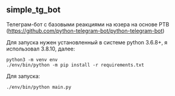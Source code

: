 ## simple_tg_bot

Телеграм-бот с базовыми реакциями на юзера на основе PTB (https://github.com/python-telegram-bot/python-telegram-bot)

Для запуска нужен установленный в системе python 3.6.8+, я использовал 3.8.10, далее:

```
python3 -m venv env
./env/bin/python -m pip install -r requirements.txt 
```

Для запуска:
```
./env/bin/python main.py
```
